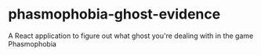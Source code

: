 # phasmophobia-ghost-evidence
A React application to figure out what ghost you're dealing with in the game Phasmophobia
